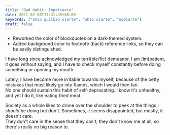 ```yaml
---
title: "Bad Habit: Impatience"
date: 2021-02-08T17:31:45+08:00
keywords: ["ohio quilbio olarte", "ohio olarte", "oqolarte"]
draft: false
---
```

- Reworked the color of blockquotes on a dark-themed system.
- Added background color to footnote (back) reference links, so they can be easily distinguished.

I have long since acknowledged my terri(ble/fic) demeanor.
I am (im)patient, it goes without saying, and I have to check myself constantly before doing something or opening my mouth.

Lately, I have become more irritable towards myself, because of the petty mistakes that most likely go into flames, which I would then fan.  
No one should sustain this habit of self-depracating.
I know it's unhealthy, and yet I do it, like eating fried meat.

Society as a whole likes to drone over the shoulder to peek at the things I *should* be doing but don't. 
Sometimes, it seems disappointed, but mostly, it doesn't care.  
They don't care in the sense that they can't; 
they don't know me at all, so there's really no big reason to.
